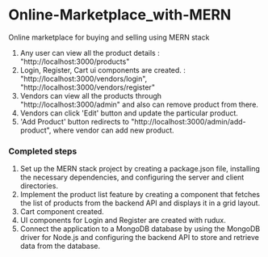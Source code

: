 # Online-Marketplace_with-MERN
Online marketplace  for buying and selling using MERN stack

1. Any user can view all the product details : "http://localhost:3000/products"
2. Login, Register, Cart ui components are created. : "http://localhost:3000/vendors/login", "http://localhost:3000/vendors/register"
3. Vendors can view all the products through "http://localhost:3000/admin" and also can remove product from there.
4. Vendors can click 'Edit' button and update the particular product.
5. 'Add Product' button redirects to "http://localhost:3000/admin/add-product", where vendor can add new product.

### Completed steps
1. Set up the MERN stack project by creating a package.json file, installing the
necessary dependencies, and configuring the server and client directories.
2. Implement the product list feature by creating a component that fetches the list of
products from the backend API and displays it in a grid layout.
3. Cart component created.
4. UI components for Login and Register are created with rudux. 
5. Connect the application to a MongoDB database by using the MongoDB driver for
Node.js and configuring the backend API to store and retrieve data from the
database.
